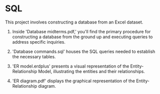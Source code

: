 # SQL
This project involves constructing a database from an Excel dataset.

1. Inside 'Database midterms.pdf,' you'll find the primary procedure for constructing a database from the ground up and executing queries to address specific inquiries.

2. 'Database commands.sql' houses the SQL queries needed to establish the necessary tables.

3. 'ER model.erdplus' presents a visual representation of the Entity-Relationship Model, illustrating the entities and their relationships.

4. 'ER diagram.pdf' displays the graphical representation of the Entity-Relationship diagram.
